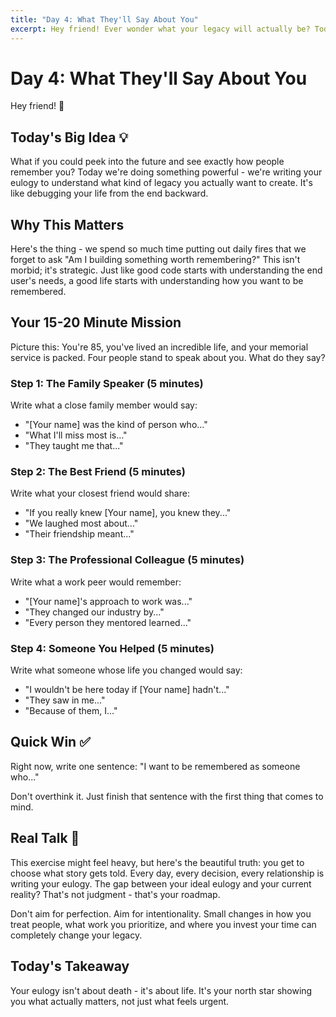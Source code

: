 ```yaml
---
title: "Day 4: What They'll Say About You"
excerpt: Hey friend! Ever wonder what your legacy will actually be? Today we're figuring out what really matters by imagining the end of your story.
---
```


# Day 4: What They'll Say About You

Hey friend! 👋

## Today's Big Idea 💡

What if you could peek into the future and see exactly how people remember you? Today we're doing something powerful - we're writing your eulogy to understand what kind of legacy you actually want to create. It's like debugging your life from the end backward.

## Why This Matters

Here's the thing - we spend so much time putting out daily fires that we forget to ask "Am I building something worth remembering?" This isn't morbid; it's strategic. Just like good code starts with understanding the end user's needs, a good life starts with understanding how you want to be remembered.

## Your 15-20 Minute Mission

Picture this: You're 85, you've lived an incredible life, and your memorial service is packed. Four people stand to speak about you. What do they say?

### Step 1: The Family Speaker (5 minutes)
Write what a close family member would say:
- "[Your name] was the kind of person who..."
- "What I'll miss most is..."
- "They taught me that..."

### Step 2: The Best Friend (5 minutes)
Write what your closest friend would share:
- "If you really knew [Your name], you knew they..."
- "We laughed most about..."
- "Their friendship meant..."

### Step 3: The Professional Colleague (5 minutes)
Write what a work peer would remember:
- "[Your name]'s approach to work was..."
- "They changed our industry by..."
- "Every person they mentored learned..."

### Step 4: Someone You Helped (5 minutes)
Write what someone whose life you changed would say:
- "I wouldn't be here today if [Your name] hadn't..."
- "They saw in me..."
- "Because of them, I..."

## Quick Win ✅

Right now, write one sentence: "I want to be remembered as someone who..."

Don't overthink it. Just finish that sentence with the first thing that comes to mind.

## Real Talk 💬

This exercise might feel heavy, but here's the beautiful truth: you get to choose what story gets told. Every day, every decision, every relationship is writing your eulogy. The gap between your ideal eulogy and your current reality? That's not judgment - that's your roadmap.

Don't aim for perfection. Aim for intentionality. Small changes in how you treat people, what work you prioritize, and where you invest your time can completely change your legacy.

## Today's Takeaway

Your eulogy isn't about death - it's about life. It's your north star showing you what actually matters, not just what feels urgent.
